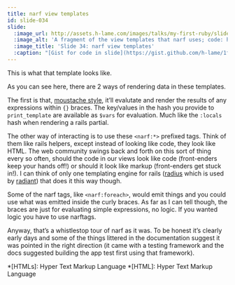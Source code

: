 ```yaml
---
title: narf view templates
id: slide-034
slide:
  :image_url: http://assets.h-lame.com/images/talks/my-first-ruby/slides/034.png
  :image_alt: 'A fragment of the view templates that narf uses; code: https://gist.github.com/h-lame/1f032a1f8181fe220d6f1c2c4d98f64e#file-slide-34-error-page-html'
  :image_title: 'Slide 34: narf view templates'
  :caption: "[Gist for code in slide](https://gist.github.com/h-lame/1f032a1f8181fe220d6f1c2c4d98f64e#file-slide-34-error-page-html)\n"
---
```

This is what that template looks like.

As you can see here, there are 2 ways of rendering data in these templates.

The first is that, [moustache style](https://mustache.github.io/), it’ll evalutate and render the results of any expressions within `{}` braces. The key/values in the hash you provide to `print_template` are available as `$vars` for evaluation.  Much like the `:locals` hash when rendering a rails partial.

The other way of interacting is to use these `<narf:*>` prefixed tags. Think of them like rails helpers, except instead of looking like code, they look like HTML.  The web community swings back and forth on this sort of thing every so often, should the code in our views look like code (front-enders keep your hands off!) or should it look like markup (front-enders get stuck in!).  I can think of only one templating engine for rails ([radius](https://github.com/jlong/radius) which is used by [radiant](http://radiantcms.org/)) that does it this way though.

Some of the narf tags, like `<narf:foreach>`, would emit things and you could use what was emitted inside the curly braces.  As far as I can tell though, the braces are just for evaluating simple expressions, no logic.  If you wanted logic you have to use narftags.

Anyway, that’s a whistlestop tour of narf as it was.  To be honest it’s clearly early days and some of the things littered in the documentation suggest it was pointed in the right direction (it came with a testing framework and the docs suggested building the app test first using that framework).


*[HTMLs]: Hyper Text Markup Language
*[HTML]: Hyper Text Markup Language
